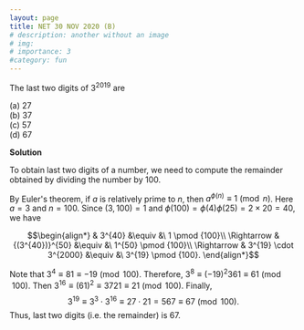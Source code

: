 ```yaml
---
layout: page
title: NET 30 NOV 2020 (B)
# description: another without an image
# img:
# importance: 3
#category: fun
---
```

<!-- # **NET 30 NOV 2020 (B):**  -->

The last two digits of $3^{2019}$ are

(a) $27$<br>
(b) $37$<br>
(c) $57$<br>
(d) $67$<br>

**Solution**

To obtain last two digits of a number, we need to compute the remainder
obtained by dividing the number by $100$.<br>

By Euler's theorem, if $a$ is relatively prime to $n$, then
$a^{\phi(n)}\equiv 1 \pmod n$. Here $a=3$ and $n=100$. Since $(3,100)=1$
and $\phi(100)=\phi(4)\phi(25)=2 \times 20 = 40$, we have

$$\begin{align*}
& 3^{40} &\equiv &\ 1 \pmod {100}\\
\Rightarrow & {(3^{40})}^{50} &\equiv &\ 1^{50} \pmod {100}\\
\Rightarrow & 3^{19} \cdot 3^{2000} &\equiv &\ 3^{19} \pmod {100}.
\end{align*}$$

Note that $3^{4} \equiv 81 \equiv -19 \pmod{100}$.
Therefore, $3^{8} \equiv (-19)^2 361 \equiv 61 \pmod{100}$. Then
$3^{16} \equiv (61)^2 \equiv 3721 \equiv 21 \pmod{100}$. Finally,
$$3^{19} \equiv 3^3 \cdot 3^{16} \equiv 27 \cdot 21 = 567 \equiv 67 \pmod{100}.$$
Thus, last two digits (i.e. the remainder) is $67$.



